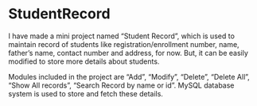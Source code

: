 # StudentRecord

I have made a mini project named “Student Record”, which is used to maintain record of students like registration/enrollment number, name, father’s name, contact number 
and address, for now. But, it can be easily modified to store more details about students. 

Modules included in the project are “Add”, “Modify”, “Delete”, “Delete All”, “Show All records”, “Search Record by name or id”.  MySQL database system is used to store 
and fetch these details.
